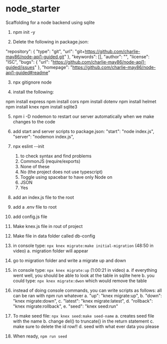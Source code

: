 # node_starter

Scaffolding for a node backend using sqlite

1. npm init -y

2. Delete the following in package.json:

"repository": {
"type": "git",
"url": "git+https://github.com/charlie-may86/node-api1-guided.git"
},
"keywords": [],
"author": "",
"license": "ISC",
"bugs": {
"url": "https://github.com/charlie-may86/node-api1-guided/issues"
},
"homepage": "https://github.com/charlie-may86/node-api1-guided#readme"

3. npx gitignore node

4. install the following:

npm install express
npm install cors
npm install dotenv
npm install helmet
npm install knex
npm install sqlite3

5. npm i -D nodemon to restart our server automatically when we make changes to the code

6. add start and server scripts to package.json:
   "start": "node index.js",
   "server": "nodemon index.js",

7. npx eslint --init

   1. to check syntax and find problems
   2. CommonJS (require/exports)
   3. None of these
   4. No (the project does not use typescript)
   5. Toggle using spacebar to have only Node on
   6. JSON
   7. Yes

8. add an index.js file to the root
9. add a .env file to root
10. add config.js file

11. Make knex.js file in rout of project
12. Make file in data folder called db-config
13. in console type: `npx knex migrate:make initial-migration` (48:50 in video)
    a. migration folder will appear
14. go to migration folder and write a migrate up and down
15. in console type: `npx knex migrate:up` (1:00:21 in video)
    a. if everything went well, you should be able to look at the table in sqlite here
    b. you could type: `npx knex migrate:dwon` which would remove the table
16. instead of doing console commands, you can write scripts as follows:
    all can be ran with npm run whatever
    a. "up": "knex migrate:up",
    b. "down": "knex migrate:down",
    c. "latest": "knex migrate:latest",
    d. "rollback": "knex migrate:rollback",
    e. "seed": "knex seed:run"
17. To make seed file: `npx knex seed:make seed-name`
    a. creates seed file with the name
    b. change del() to truncate() in the return statement
    c. make sure to delete the id row!!
    d. seed with what ever data you please
18. When ready, `npm run seed`
